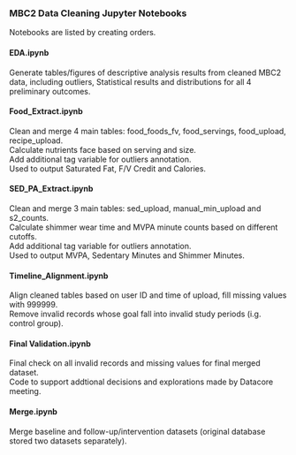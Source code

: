### MBC2 Data Cleaning Jupyter Notebooks
Notebooks are listed by creating orders.

#### EDA.ipynb
Generate tables/figures of descriptive analysis results from cleaned MBC2 data, including outliers, Statistical results and distributions for all 4 preliminary outcomes.

#### Food_Extract.ipynb
Clean and merge 4 main tables: food_foods_fv, food_servings, food_upload, recipe_upload.  
Calculate nutrients face based on serving and size.  
Add additional tag variable for outliers annotation.  
Used to output Saturated Fat, F/V Credit and Calories.

#### SED_PA_Extract.ipynb
Clean and merge 3 main tables: sed_upload, manual_min_upload and s2_counts.  
Calculate shimmer wear time and MVPA minute counts based on different cutoffs.  
Add additional tag variable for outliers annotation.  
Used to output MVPA, Sedentary Minutes and Shimmer Minutes.

#### Timeline_Alignment.ipynb
Align cleaned tables based on user ID and time of upload, fill missing values with 999999.  
Remove invalid records whose goal fall into invalid study periods (i.g. control group). 

#### Final Validation.ipynb
Final check on all invalid records and missing values for final merged dataset.  
Code to support addtional decisions and explorations made by Datacore meeting. 

#### Merge.ipynb
Merge baseline and follow-up/intervention datasets (original database stored two datasets separately).
